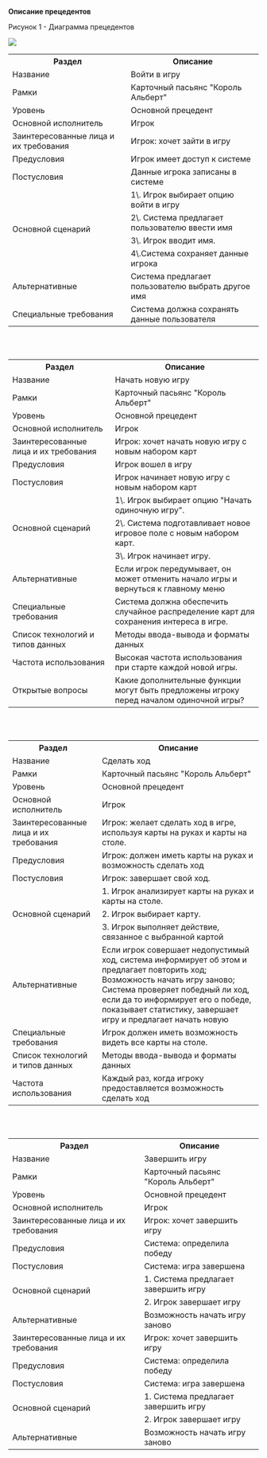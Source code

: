 **Описание прецедентов**

Рисунок 1 - Диаграмма прецедентов

![](images/diagramm.png)


<table><tr><th>Раздел</th><th>Описание</th></tr>
<tr><td>Название</td><td>Войти в игру</td></tr>
<tr><td>Рамки</td><td>  Карточный пасьянс "Король Альберт"</td></tr>
<tr><td>Уровень</td><td>Основной прецедент</td></tr>
<tr><td>Основной исполнитель</td><td>Игрок</td></tr>
<tr><td>Заинтересованные лица и их требования</td><td>Игрок: хочет зайти в игру</td></tr>
<tr><td>Предусловия</td><td>Игрок имеет доступ к системе</td></tr>
<tr><td>Постусловия</td><td>Данные игрока записаны в системе</td></tr>
<tr><td rowspan="4">Основной сценарий</td><td>1\. Игрок выбирает опцию войти в игру</td></tr>
<tr><td>2\. Система предлагает пользователю ввести   имя</td></tr>
<tr><td>3\. Игрок вводит имя.</td></tr>
<tr><td>4\.Система сохраняет данные игрока</td></tr>
<tr><td>Альтернативные</td><td> Система предлагает пользователю выбрать другое имя</td></tr>
<tr><td>Специальные требования</td><td>Система должна сохранять данные пользователя</td></tr>
</table>
<br>
<br>
<table><tr><th>Раздел</th><th>Описание</th></tr>
<tr><td>Название</td><td>Начать новую игру</td></tr>
<tr><td>Рамки</td><td> Карточный пасьянс "Король Альберт"</td></tr>
<tr><td>Уровень</td><td>Основной прецедент</td></tr>
<tr><td>Основной исполнитель</td><td>Игрок</td></tr>
<tr><td>Заинтересованные лица и их требования</td><td>Игрок: хочет начать новую игру с новым набором карт</td></tr>
<tr><td>Предусловия</td><td>Игрок вошел в игру</td></tr>
<tr><td>Постусловия</td><td>Игрок начинает новую игру с новым набором карт</td></tr>
<tr><td rowspan="3">Основной сценарий</td><td>1\. Игрок выбирает опцию "Начать одиночную игру".</td></tr>
<tr><td>2\. Система подготавливает новое игровое поле с новым набором карт.</td></tr>
<tr><td>3\. Игрок начинает игру.</td></tr>
<tr><td>Альтернативные</td><td>Если игрок передумывает, он может отменить начало игры и вернуться к главному меню</td></tr>
<tr><td>Специальные требования</td><td>Система должна обеспечить случайное распределение карт для сохранения интереса в игре.</td></tr>
<tr><td>Список технологий и типов данных</td><td>Методы ввода-вывода и форматы данных</td></tr>
<tr><td>Частота использования</td><td>Высокая частота использования при старте каждой новой игры.</td></tr>
<tr><td>Открытые вопросы</td><td> Какие дополнительные функции могут быть предложены игроку перед началом одиночной игры?</td></tr>

</table>
<br>
<br>
<table>
<tr><th>Раздел</th><th>Описание</th></tr>
<tr><td>Название</td><td> Сделать ход</td></tr>
<tr><td>Рамки</td><td> Карточный пасьянс "Король Альберт"</td></tr>
<tr><td>Уровень</td><td>Основной прецедент</td></tr>
<tr><td>Основной исполнитель</td><td> Игрок</td></tr>
<tr><td>Заинтересованные лица и их требования</td><td> Игрок: желает сделать ход в игре, используя карты на руках и карты на столе.</td></tr>
<tr><td>Предусловия</td><td> Игрок: должен иметь карты на руках и возможность сделать ход</td></tr>
<tr><td>Постусловия</td><td> Игрок: завершает свой ход.</td></tr>
<tr><td rowspan="3">Основной сценарий</td><td> 1. Игрок анализирует карты на руках и карты на столе.</td></tr>
<tr><td> 2. Игрок выбирает карту.</td></tr>
<tr><td> 3. Игрок выполняет действие, связанное с выбранной картой </td></tr>
<tr><td>Альтернативные</td><td> Если игрок совершает недопустимый ход, система информирует об этом и предлагает повторить ход; Возможность начать игру заново; Система проверяет победный ли ход, если да то информирует его о победе, показывает статистику, завершает игру и предлагает начать новую</td></tr>
<tr><td>Специальные требования</td><td> Игрок должен иметь возможность видеть все карты на столе.</td></tr>
<tr><td>Список технологий и типов данных</td><td>Методы ввода-вывода и форматы данных</td></tr>
<tr><td>Частота использования</td><td>Каждый раз, когда игроку предоставляется возможность сделать ход</td></tr>
</table>
<br>
<br>
<table>
<tr><th>Раздел</th><th>Описание</th></tr>
<tr><td>Название</td><td> Завершить игру</td></tr>
<tr><td>Рамки</td><td> Карточный пасьянс "Король Альберт"</td></tr>
<tr><td>Уровень</td><td>Основной прецедент</td></tr>
<tr><td>Основной исполнитель</td><td> Игрок</td></tr>
<tr><td>Заинтересованные лица и их требования</td><td> Игрок: хочет завершить игру</td></tr>
<tr><td>Предусловия</td><td> Система: определила победу</td></tr>
<tr><td>Постусловия</td><td> Система: игра завершена</td></tr>
<tr><td rowspan="2">Основной сценарий</td><td> 1. Система предлагает завершить игру</td></tr>
<tr><td> 2. Игрок завершает игру</td></tr>
<tr><td>Альтернативные</td><td>Возможность начать игру заново</td></tr>
<tr><td>Заинтересованные лица и их требования</td><td valign="bottom"> Игрок: хочет завершить игру</td></tr>
<tr><td>Предусловия</td><td valign="bottom"> Система: определила победу</td></tr>
<tr><td>Постусловия</td><td valign="bottom"> Система: игра завершена</td></tr>
<tr><td rowspan="2">Основной сценарий</td><td valign="bottom"> 1. Система предлагает завершить игру</td></tr>
<tr><td valign="bottom"> 2. Игрок завершает игру</td></tr>
<tr><td>Альтернативные</td><td>Возможность начать игру заново</td></tr>
</table>

